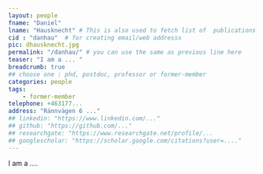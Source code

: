 ```yaml
---
layout: people
fname: "Daniel"
lname: "Hausknecht" # This is also used to fetch list of  publications
cid : "danhau"  # for creating email/web addresss
pic: dhausknecht.jpg
permalink: "/danhau/" # you can use the same as previous line here
teaser: "I am a ... "
breadcrumb: true
## choose one : phd, postdoc, professor or former-member
categories: people
tags:
    - former-member
telephone: +463177...
address: "Rännvägen 6 ..."
## linkedin: "https://www.linkedin.com/..."
## github: "https://github.com/..."
## researchgate: "https://www.researchgate.net/profile/...
## googlescholar: "https://scholar.google.com/citations?user=...."
---
```

I am a ....
